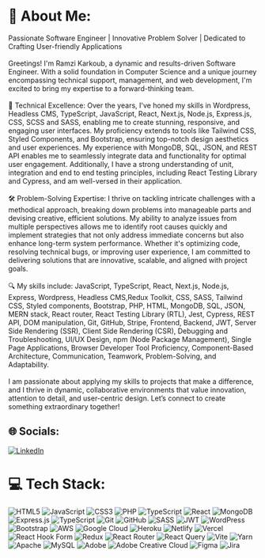 # 💫 About Me:
Passionate Software Engineer | Innovative Problem Solver | Dedicated to Crafting User-friendly Applications<br><br>Greetings! I'm Ramzi Karkoub, a dynamic and results-driven Software Engineer. With a solid foundation in Computer Science and a unique journey encompassing technical support, management, and web development, I'm excited to bring my expertise to a forward-thinking team.<br><br>🔧 Technical Excellence: Over the years, I've honed my skills in Wordpress, Headless CMS, TypeScript, JavaScript, React, Next.js, Node.js, Express.js, CSS, SCSS and SASS, enabling me to create stunning, responsive, and engaging user interfaces. My proficiency extends to tools like Tailwind CSS, Styled Components, and Bootstrap, ensuring top-notch design aesthetics and user experiences. My experience with MongoDB, SQL, JSON, and REST API enables me to seamlessly integrate data and functionality for optimal user engagement. Additionally, I have a strong understanding of unit, integration and end to end testing principles, including React Testing Library and Cypress, and am well-versed in their application.<br><br>🛠 Problem-Solving Expertise: I thrive on tackling intricate challenges with a methodical approach, breaking down problems into manageable parts and devising creative, efficient solutions. My ability to analyze issues from multiple perspectives allows me to identify root causes quickly and implement strategies that not only address immediate concerns but also enhance long-term system performance. Whether it's optimizing code, resolving technical bugs, or improving user experience, I am committed to delivering solutions that are innovative, scalable, and aligned with project goals.<br><br>🔍 My skills include:  JavaScript, TypeScript, React, Next.js, Node.js, Express, Wordpress, Headless CMS,Redux Toolkit, CSS, SASS, Tailwind CSS, Styled components, Bootstrap, PHP, HTML, MongoDB, SQL, JSON, MERN stack, React router, React Testing Library (RTL), Jest, Cypress, REST API, DOM manipulation, Git, GitHub, Stripe, Frontend, Backend, JWT, Server Side Rendering (SSR), Client Side Rendering (CSR), Debugging and Troubleshooting, UI/UX Design, npm (Node Package Management), Single Page Applications, Browser Developer Tool Proficiency, Component-Based Architecture, Communication, Teamwork, Problem-Solving, and Adaptability.<br><br>
I am passionate about applying my skills to projects that make a difference, and I thrive in dynamic, collaborative environments that value innovation, attention to detail, and user-centric design. Let’s connect to create something extraordinary together!


## 🌐 Socials:
[![LinkedIn](https://img.shields.io/badge/LinkedIn-%230077B5.svg?logo=linkedin&logoColor=white)](https://linkedin.com/in/https://www.linkedin.com/in/ramzikarkoub/) 

# 💻 Tech Stack:
![HTML5](https://img.shields.io/badge/html5-%23E34F26.svg?style=for-the-badge&logo=html5&logoColor=white) ![JavaScript](https://img.shields.io/badge/javascript-%23323330.svg?style=for-the-badge&logo=javascript&logoColor=%23F7DF1E) ![CSS3](https://img.shields.io/badge/css3-%231572B6.svg?style=for-the-badge&logo=css3&logoColor=white) ![PHP](https://img.shields.io/badge/php-%23777BB4.svg?style=for-the-badge&logo=php&logoColor=white) ![TypeScript](https://img.shields.io/badge/typescript-%23007ACC.svg?style=for-the-badge&logo=typescript&logoColor=white) ![React](https://img.shields.io/badge/react-%2320232a.svg?style=for-the-badge&logo=react&logoColor=%2361DAFB) ![MongoDB](https://img.shields.io/badge/MongoDB-%234ea94b.svg?style=for-the-badge&logo=mongodb&logoColor=white) ![Express.js](https://img.shields.io/badge/express.js-%23404d59.svg?style=for-the-badge&logo=express&logoColor=%2361DAFB) ![TypeScript](https://img.shields.io/badge/typescript-%23007ACC.svg?style=for-the-badge&logo=typescript&logoColor=white) ![Git](https://img.shields.io/badge/git-%23F05033.svg?style=for-the-badge&logo=git&logoColor=white) ![GitHub](https://img.shields.io/badge/github-%23121011.svg?style=for-the-badge&logo=github&logoColor=white) ![SASS](https://img.shields.io/badge/SASS-hotpink.svg?style=for-the-badge&logo=SASS&logoColor=white) ![JWT](https://img.shields.io/badge/JWT-black?style=for-the-badge&logo=JSON%20web%20tokens) ![WordPress](https://img.shields.io/badge/WordPress-%23117AC9.svg?style=for-the-badge&logo=WordPress&logoColor=white) ![Bootstrap](https://img.shields.io/badge/bootstrap-%238511FA.svg?style=for-the-badge&logo=bootstrap&logoColor=white) ![AWS](https://img.shields.io/badge/AWS-%23FF9900.svg?style=for-the-badge&logo=amazon-aws&logoColor=white) ![Google Cloud](https://img.shields.io/badge/GoogleCloud-%234285F4.svg?style=for-the-badge&logo=google-cloud&logoColor=white) ![Heroku](https://img.shields.io/badge/heroku-%23430098.svg?style=for-the-badge&logo=heroku&logoColor=white) ![Netlify](https://img.shields.io/badge/netlify-%23000000.svg?style=for-the-badge&logo=netlify&logoColor=#00C7B7) ![Vercel](https://img.shields.io/badge/vercel-%23000000.svg?style=for-the-badge&logo=vercel&logoColor=white) ![React Hook Form](https://img.shields.io/badge/React%20Hook%20Form-%23EC5990.svg?style=for-the-badge&logo=reacthookform&logoColor=white) ![Redux](https://img.shields.io/badge/redux-%23593d88.svg?style=for-the-badge&logo=redux&logoColor=white) ![React Router](https://img.shields.io/badge/React_Router-CA4245?style=for-the-badge&logo=react-router&logoColor=white) ![React Query](https://img.shields.io/badge/-React%20Query-FF4154?style=for-the-badge&logo=react%20query&logoColor=white) ![Vite](https://img.shields.io/badge/vite-%23646CFF.svg?style=for-the-badge&logo=vite&logoColor=white) ![Yarn](https://img.shields.io/badge/yarn-%232C8EBB.svg?style=for-the-badge&logo=yarn&logoColor=white) ![Apache](https://img.shields.io/badge/apache-%23D42029.svg?style=for-the-badge&logo=apache&logoColor=white) ![MySQL](https://img.shields.io/badge/mysql-4479A1.svg?style=for-the-badge&logo=mysql&logoColor=white) ![Adobe](https://img.shields.io/badge/adobe-%23FF0000.svg?style=for-the-badge&logo=adobe&logoColor=white) ![Adobe Creative Cloud](https://img.shields.io/badge/Adobe%20Creative%20Cloud-DA1F26.svg?style=for-the-badge&logo=Adobe%20Creative%20Cloud&logoColor=white) ![Figma](https://img.shields.io/badge/figma-%23F24E1E.svg?style=for-the-badge&logo=figma&logoColor=white) ![Jira](https://img.shields.io/badge/jira-%230A0FFF.svg?style=for-the-badge&logo=jira&logoColor=white)


<!-- Proudly created with GPRM ( https://gprm.itsvg.in ) -->
